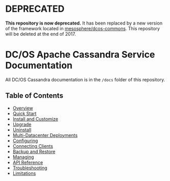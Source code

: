 # DEPRECATED

**This repository is now deprecated.**  It has been replaced by a new version of the framework located in [mesosphere/dcos-commons](https://github.com/mesosphere/dcos-commons/tree/master/frameworks/cassandra).  This repository will be deleted at the end of 2017.

# DC/OS Apache Cassandra Service Documentation

All DC/OS Cassandra documentation is in the `/docs` folder of this repository.

## Table of Contents

- [Overview](docs/index.md)
- [Quick Start](docs/quick-start.md)
- [Install and Customize](docs/install-and-customize.md)
- [Upgrade](docs/upgrade.md)
- [Uninstall](docs/uninstall.md)
- [Multi-Datacenter Deployments](docs/multi-dc.md)
- [Configuring](docs/configuration.md)
- [Connecting Clients](docs/connecting-clients.md)
- [Backup and Restore](docs/backup-and-restore.md)
- [Managing](docs/managing.md)
- [API Reference](docs/api-reference.md)
- [Troubleshooting](docs/troubleshooting.md)
- [Limitations](docs/limitations.md)
